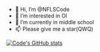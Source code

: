 - 👋 Hi, I’m @NFLSCode
- 👀 I’m interested in OI
- 🌱 I’m currently in middle school
- 📫 Please give me a star(QWQ) 

[![Code's GitHub stats](https://github-readme-stats.vercel.app/api?username=NFLSCode&theme=cobalt)](https://github.com/NFLSCode)
<!---
NFLSCode/NFLSCode is a ✨ special ✨ repository because its `README.md` (this file) appears on your GitHub profile.
You can click the Preview link to take a look at your changes.
--->
